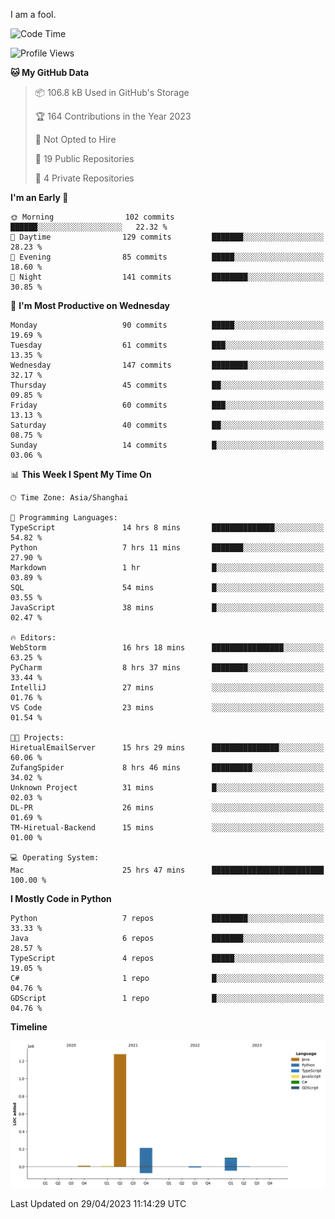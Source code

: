I am a fool.

<!--START_SECTION:waka-->
![Code Time](http://img.shields.io/badge/Code%20Time-367%20hrs%2058%20mins-blue)

![Profile Views](http://img.shields.io/badge/Profile%20Views-15-blue)

**🐱 My GitHub Data** 

> 📦 106.8 kB Used in GitHub's Storage 
 > 
> 🏆 164 Contributions in the Year 2023
 > 
> 🚫 Not Opted to Hire
 > 
> 📜 19 Public Repositories 
 > 
> 🔑 4 Private Repositories 
 > 
**I'm an Early 🐤** 

```text
🌞 Morning                102 commits         ██████░░░░░░░░░░░░░░░░░░░   22.32 % 
🌆 Daytime                129 commits         ███████░░░░░░░░░░░░░░░░░░   28.23 % 
🌃 Evening                85 commits          █████░░░░░░░░░░░░░░░░░░░░   18.60 % 
🌙 Night                  141 commits         ████████░░░░░░░░░░░░░░░░░   30.85 % 
```
📅 **I'm Most Productive on Wednesday** 

```text
Monday                   90 commits          █████░░░░░░░░░░░░░░░░░░░░   19.69 % 
Tuesday                  61 commits          ███░░░░░░░░░░░░░░░░░░░░░░   13.35 % 
Wednesday                147 commits         ████████░░░░░░░░░░░░░░░░░   32.17 % 
Thursday                 45 commits          ██░░░░░░░░░░░░░░░░░░░░░░░   09.85 % 
Friday                   60 commits          ███░░░░░░░░░░░░░░░░░░░░░░   13.13 % 
Saturday                 40 commits          ██░░░░░░░░░░░░░░░░░░░░░░░   08.75 % 
Sunday                   14 commits          █░░░░░░░░░░░░░░░░░░░░░░░░   03.06 % 
```


📊 **This Week I Spent My Time On** 

```text
🕑︎ Time Zone: Asia/Shanghai

💬 Programming Languages: 
TypeScript               14 hrs 8 mins       ██████████████░░░░░░░░░░░   54.82 % 
Python                   7 hrs 11 mins       ███████░░░░░░░░░░░░░░░░░░   27.90 % 
Markdown                 1 hr                █░░░░░░░░░░░░░░░░░░░░░░░░   03.89 % 
SQL                      54 mins             █░░░░░░░░░░░░░░░░░░░░░░░░   03.55 % 
JavaScript               38 mins             █░░░░░░░░░░░░░░░░░░░░░░░░   02.47 % 

🔥 Editors: 
WebStorm                 16 hrs 18 mins      ████████████████░░░░░░░░░   63.25 % 
PyCharm                  8 hrs 37 mins       ████████░░░░░░░░░░░░░░░░░   33.44 % 
IntelliJ                 27 mins             ░░░░░░░░░░░░░░░░░░░░░░░░░   01.76 % 
VS Code                  23 mins             ░░░░░░░░░░░░░░░░░░░░░░░░░   01.54 % 

🐱‍💻 Projects: 
HiretualEmailServer      15 hrs 29 mins      ███████████████░░░░░░░░░░   60.06 % 
ZufangSpider             8 hrs 46 mins       █████████░░░░░░░░░░░░░░░░   34.02 % 
Unknown Project          31 mins             █░░░░░░░░░░░░░░░░░░░░░░░░   02.03 % 
DL-PR                    26 mins             ░░░░░░░░░░░░░░░░░░░░░░░░░   01.69 % 
TM-Hiretual-Backend      15 mins             ░░░░░░░░░░░░░░░░░░░░░░░░░   01.00 % 

💻 Operating System: 
Mac                      25 hrs 47 mins      █████████████████████████   100.00 % 
```

**I Mostly Code in Python** 

```text
Python                   7 repos             ████████░░░░░░░░░░░░░░░░░   33.33 % 
Java                     6 repos             ███████░░░░░░░░░░░░░░░░░░   28.57 % 
TypeScript               4 repos             █████░░░░░░░░░░░░░░░░░░░░   19.05 % 
C#                       1 repo              █░░░░░░░░░░░░░░░░░░░░░░░░   04.76 % 
GDScript                 1 repo              █░░░░░░░░░░░░░░░░░░░░░░░░   04.76 % 
```



**Timeline**

![Lines of Code chart](https://raw.githubusercontent.com/VeejaLiu/VeejaLiu/master/assets/bar_graph.png)


 Last Updated on 29/04/2023 11:14:29 UTC
<!--END_SECTION:waka-->
